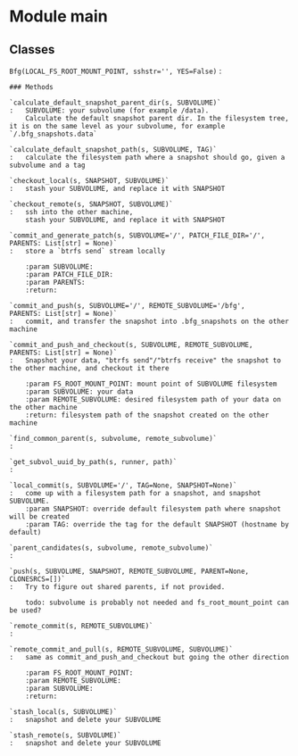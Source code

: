 Module main
===========

Classes
-------

`Bfg(LOCAL_FS_ROOT_MOUNT_POINT, sshstr='', YES=False)`
:   

    ### Methods

    `calculate_default_snapshot_parent_dir(s, SUBVOLUME)`
    :   SUBVOLUME: your subvolume (for example /data).
        Calculate the default snapshot parent dir. In the filesystem tree, it is on the same level as your subvolume, for example `/.bfg_snapshots.data`

    `calculate_default_snapshot_path(s, SUBVOLUME, TAG)`
    :   calculate the filesystem path where a snapshot should go, given a subvolume and a tag

    `checkout_local(s, SNAPSHOT, SUBVOLUME)`
    :   stash your SUBVOLUME, and replace it with SNAPSHOT

    `checkout_remote(s, SNAPSHOT, SUBVOLUME)`
    :   ssh into the other machine,
        stash your SUBVOLUME, and replace it with SNAPSHOT

    `commit_and_generate_patch(s, SUBVOLUME='/', PATCH_FILE_DIR='/', PARENTS: List[str] = None)`
    :   store a `btrfs send` stream locally
        
        :param SUBVOLUME:
        :param PATCH_FILE_DIR:
        :param PARENTS:
        :return:

    `commit_and_push(s, SUBVOLUME='/', REMOTE_SUBVOLUME='/bfg', PARENTS: List[str] = None)`
    :   commit, and transfer the snapshot into .bfg_snapshots on the other machine

    `commit_and_push_and_checkout(s, SUBVOLUME, REMOTE_SUBVOLUME, PARENTS: List[str] = None)`
    :   Snapshot your data, "btrfs send"/"btrfs receive" the snapshot to the other machine, and checkout it there
        
        :param FS_ROOT_MOUNT_POINT: mount point of SUBVOLUME filesystem
        :param SUBVOLUME: your data
        :param REMOTE_SUBVOLUME: desired filesystem path of your data on the other machine
        :return: filesystem path of the snapshot created on the other machine

    `find_common_parent(s, subvolume, remote_subvolume)`
    :

    `get_subvol_uuid_by_path(s, runner, path)`
    :

    `local_commit(s, SUBVOLUME='/', TAG=None, SNAPSHOT=None)`
    :   come up with a filesystem path for a snapshot, and snapshot SUBVOLUME.
        :param SNAPSHOT: override default filesystem path where snapshot will be created
        :param TAG: override the tag for the default SNAPSHOT (hostname by default)

    `parent_candidates(s, subvolume, remote_subvolume)`
    :

    `push(s, SUBVOLUME, SNAPSHOT, REMOTE_SUBVOLUME, PARENT=None, CLONESRCS=[])`
    :   Try to figure out shared parents, if not provided.
        
        todo: subvolume is probably not needed and fs_root_mount_point can be used?

    `remote_commit(s, REMOTE_SUBVOLUME)`
    :

    `remote_commit_and_pull(s, REMOTE_SUBVOLUME, SUBVOLUME)`
    :   same as commit_and_push_and_checkout but going the other direction
        
        :param FS_ROOT_MOUNT_POINT:
        :param REMOTE_SUBVOLUME:
        :param SUBVOLUME:
        :return:

    `stash_local(s, SUBVOLUME)`
    :   snapshot and delete your SUBVOLUME

    `stash_remote(s, SUBVOLUME)`
    :   snapshot and delete your SUBVOLUME
